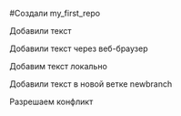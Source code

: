 ﻿#Создали my_first_repo

Добавили текст

Добавили текст через веб-браузер

Добавим текст локально

Добавили текст в новой ветке newbranch

Разрешаем конфликт
